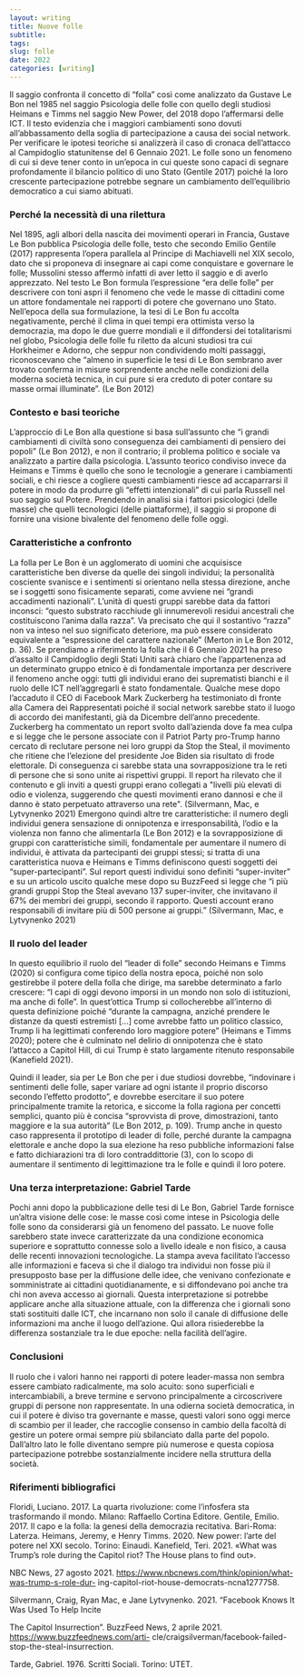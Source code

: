 ```yaml
---
layout: writing
title: Nuove folle
subtitle: 
tags:
slug: folle 
date: 2022
categories: [writing]
---
```


Il saggio confronta il concetto di “folla” così come analizzato da Gustave Le Bon nel 1985 nel saggio Psicologia delle folle con quello degli studiosi Heimans e Timms nel saggio New Power, del 2018 dopo l’affermarsi delle ICT. Il testo evidenzia che i maggiori cambiamenti sono dovuti all’abbassamento della soglia di partecipazione a causa dei social network. Per verificare le ipotesi teoriche si analizzerà il caso di cronaca dell’attacco al Campidoglio statunitense del 6 Gennaio 2021. Le folle sono un fenomeno di cui si deve tener conto in un’epoca in cui queste sono capaci di segnare profondamente il bilancio politico di uno Stato (Gentile 2017) poiché la loro crescente partecipazione potrebbe segnare un cambiamento dell’equilibrio democratico a cui siamo abituati.

### Perché la necessità di una rilettura
Nel 1895, agli albori della nascita dei movimenti operari in Francia, Gustave Le Bon pubblica Psicologia delle folle, testo che secondo Emilio Gentile (2017) rappresenta l’opera parallela al Principe di Machiavelli nel XIX secolo, dato che si proponeva di insegnare ai capi come conquistare e governare le folle; Mussolini stesso affermò infatti di aver letto il saggio e di averlo apprezzato. Nel testo Le Bon formula l’espressione “era delle folle” per descrivere con toni aspri il fenomeno che vede le masse di
cittadini come un attore fondamentale nei rapporti di potere che governano uno Stato. Nell’epoca della sua formulazione, la tesi di Le Bon fu accolta negativamente, perché il clima in quei tempi era ottimista verso la democrazia, ma dopo le due guerre mondiali e il diffondersi dei totalitarismi nel globo, Psicologia delle folle fu riletto da alcuni studiosi tra cui Horkheimer e Adorno, che seppur non condividendo molti passaggi, riconoscevano che “almeno in superficie le tesi di Le Bon sembrano aver trovato conferma in misure sorprendente anche nelle condizioni della moderna società tecnica, in cui pure si era creduto di poter contare su masse ormai illuminate”. (Le Bon 2012)

### Contesto e basi teoriche
L’approccio di Le Bon alla questione si basa sull’assunto che “i grandi cambiamenti di civiltà sono conseguenza dei cambiamenti di pensiero dei popoli” (Le Bon 2012), e non il contrario; il problema politico e sociale va analizzato a partire dalla psicologia.
L’assunto teorico condiviso invece da Heimans e Timms è quello che sono le tecnologie a generare i cambiamenti sociali, e chi riesce a cogliere questi cambiamenti riesce ad accaparrarsi il potere in modo da produrre gli “effetti intenzionali” di cui parla Russell nel suo saggio sul Potere. Prendendo in analisi sia i fattori psicologici (delle masse) che quelli tecnologici (delle piattaforme), il saggio si propone di fornire una visione bivalente del fenomeno delle folle oggi.

### Caratteristiche a confronto

La folla per Le Bon è un agglomerato di uomini che acquisisce caratteristiche ben diverse da quelle dei singoli individui; la personalità cosciente svanisce e i sentimenti si orientano nella stessa direzione, anche se i soggetti sono fisicamente separati, come avviene nei “grandi accadimenti nazionali”. L’unità di questi gruppi sarebbe data da fattori inconsci: “questo substrato racchiude gli innumerevoli residui ancestrali che costituiscono l’anima dalla razza”. Va precisato che qui il sostantivo “razza” non va inteso nel suo significato deteriore, ma può essere considerato equivalente a “espressione del carattere nazionale” (Merton in Le Bon 2012, p. 36).
Se prendiamo a riferimento la folla che il 6 Gennaio 2021 ha preso d’assalto il Campidoglio degli Stati Uniti sarà chiaro che l’appartenenza ad un determinato gruppo etnico è di fondamentale importanza per descrivere il fenomeno anche oggi: tutti gli individui erano dei suprematisti bianchi e il ruolo delle ICT nell’aggregarli è stato fondamentale. Qualche mese dopo l’accaduto il CEO di Facebook Mark Zuckerberg ha testimoniato di fronte alla Camera dei Rappresentati poiché il social network sarebbe
stato il luogo di accordo dei manifestanti, già da Dicembre dell’anno precedente. Zuckerberg ha commentato un report svolto dall’azienda dove fa mea culpa e si legge che le persone associate con il Patriot Party pro-Trump hanno cercato di reclutare persone nei loro gruppi da Stop the Steal, il movimento che ritiene che l’elezione del presidente Joe Biden sia risultato di frode elettorale. Di conseguenza ci sarebbe stata una sovrapposizione tra le reti di persone che si sono unite ai rispettivi
gruppi. Il report ha rilevato che il contenuto e gli inviti a questi gruppi erano collegati a "livelli più elevati
di odio e violenza, suggerendo che questi movimenti erano dannosi e che il danno è stato perpetuato attraverso una rete". (Silvermann, Mac, e Lytvynenko 2021) Emergono quindi altre tre caratteristiche: il numero degli individui genera sensazione di onnipotenza e irresponsabilità, l’odio e la violenza non fanno che alimentarla (Le Bon 2012) e la sovrapposizione di gruppi con caratteristiche simili, fondamentale per aumentare il numero di individui, è attivata da partecipanti dei gruppi stessi; si tratta di una caratteristica nuova e Heimans e Timms definiscono questi soggetti dei “super-partecipanti”. Sul report questi individui sono definiti “super-inviter” e su un articolo uscito qualche mese dopo su BuzzFeed si legge che “i più grandi gruppi Stop the Steal avevano 137 super-inviter, che invitavano il 67% dei membri dei gruppi, secondo il rapporto. Questi account erano responsabili di invitare più di 500 persone ai gruppi.” (Silvermann, Mac, e Lytvynenko 2021)

### Il ruolo del leader
In questo equilibrio il ruolo del “leader di folle” secondo Heimans e Timms (2020) si configura come
tipico della nostra epoca, poiché non solo gestirebbe il potere della folla che dirige, ma sarebbe determinato a farlo
crescere: “I capi di oggi devono imporsi in un mondo non solo di istituzioni, ma anche di folle”. In quest’ottica Trump
si collocherebbe all’interno di questa definizione poiché “durante la campagna, anziché prendere le distanze da
questi estremisti [...] come avrebbe fatto un politico classico, Trump li ha legittimati conferendo loro maggiore potere”
(Heimans e Timms 2020); potere che è culminato nel delirio di onnipotenza che è stato l’attacco a Capitol Hill, di cui
Trump è stato largamente ritenuto responsabile (Kanefield 2021).

Quindi il leader, sia per Le Bon che per i due studiosi dovrebbe, “indovinare i sentimenti delle folle, saper variare ad ogni
istante il proprio discorso secondo l’effetto prodotto”, e dovrebbe esercitare il suo potere principalmente tramite la retorica, e siccome la folla ragiona per concetti semplici, quanto più è concisa “sprovvista di prove, dimostrazioni, tanto maggiore e la sua autorità” (Le Bon 2012, p. 109). Trump anche in questo caso rappresenta il prototipo di leader di folle, perché durante la campagna elettorale e anche dopo la sua elezione ha reso pubbliche informazioni false e fatto dichiarazioni tra di loro contraddittorie (3), con lo scopo di aumentare il sentimento di legittimazione tra le folle e quindi il loro potere.

### Una terza interpretazione: Gabriel Tarde
Pochi anni dopo la pubblicazione delle tesi di Le Bon, Gabriel Tarde fornisce un’altra visione delle cose: le masse così come intese in Psicologia delle folle sono da considerarsi già un fenomeno del passato. Le nuove folle sarebbero state invece caratterizzate da una condizione economica superiore e soprattutto connesse solo a livello ideale e non fisico, a causa delle recenti innovazioni tecnologiche. La stampa aveva facilitato l’accesso alle informazioni e faceva sì che il dialogo tra individui non fosse più il presupposto base per la diffusione delle idee, che venivano confezionate e somministrate ai cittadini
quotidianamente, e si diffondevano poi anche tra chi non aveva accesso ai giornali. Questa interpretazione si potrebbe applicare anche alla situazione attuale, con la differenza che i giornali sono stati sostituiti dalle ICT, che incarnano non solo il canale di diffusione delle informazioni ma anche il luogo dell’azione. Qui allora risiederebbe la differenza sostanziale tra le due epoche: nella facilità dell’agire.

### Conclusioni
Il ruolo che i valori hanno nei rapporti di potere leader-massa non sembra essere cambiato radicalmente, ma solo acuito: sono superficiali e intercambiabili, a breve termine e servono principalmente a circoscrivere gruppi di persone non rappresentate. In una odierna società democratica, in cui il potere è diviso tra governante e masse, questi valori sono oggi merce di scambio per il leader, che raccoglie consenso in cambio della facoltà di gestire un potere ormai sempre più sbilanciato dalla parte del popolo. Dall’altro lato le folle diventano sempre più numerose e questa copiosa partecipazione potrebbe sostanzialmente incidere nella struttura della società.

### Riferimenti bibliografici
Floridi, Luciano. 2017. La quarta rivoluzione: come l’infosfera sta trasformando il mondo. Milano:
Raffaello Cortina Editore.
Gentile, Emilio. 2017. Il capo e la folla: la genesi della democrazia recitativa. Bari-Roma: Laterza.
Heimans, Jeremy, e Henry Timms. 2020. New power: l’arte del potere nel XXI secolo. Torino:
Einaudi.
Kanefield, Teri. 2021. «What was Trump’s role during the Capitol riot? The House plans to find out».

NBC News, 27 agosto 2021. https://www.nbcnews.com/think/opinion/what-was-trump-s-role-dur-
ing-capitol-riot-house-democrats-ncna1277758.

Silvermann, Craig, Ryan Mac, e Jane Lytvynenko. 2021. “Facebook Knows It Was Used To Help Incite

The Capitol Insurrection”. BuzzFeed News, 2 aprile 2021. https://www.buzzfeednews.com/arti-
cle/craigsilverman/facebook-failed-stop-the-steal-insurrection.

Tarde, Gabriel. 1976. Scritti Sociali. Torino: UTET.
